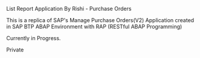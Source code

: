 List Report Application By Rishi - Purchase Orders

This is a replica of SAP's Manage Purchase Orders(V2) Application created 
in SAP BTP ABAP Environment with RAP (RESTful ABAP Programming) 

Currently in Progress.

Private 

